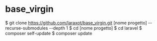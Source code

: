 # base_virgin
$ git clone https://github.com/laraxot/base_virgin.git [nome progetto] --recurse-submodules --depth 1
$ cd [nome progetto]
$ cd laravel
$ composer self-update
$ composer update

